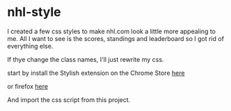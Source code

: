 # nhl-style

I created a few css styles to make nhl.com look a little more appealing to me. All I want to see is the scores, standings and leaderboard so I got rid of everything else.

If thye change the class names, I'll just rewrite my css.

start by install the Stylish extension on the Chrome Store [here](https://chrome.google.com/webstore/detail/stylish/fjnbnpbmkenffdnngjfgmeleoegfcffe?hl=en)

or firefox [here](https://addons.mozilla.org/en-US/firefox/addon/stylish/)

And import the css script from this project.
